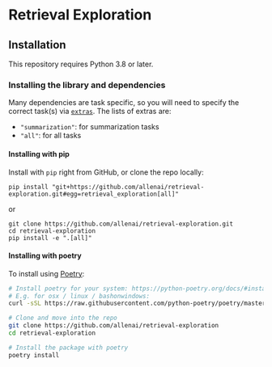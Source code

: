 # Retrieval Exploration

## Installation

This repository requires Python 3.8 or later.

### Installing the library and dependencies

Many dependencies are task specific, so you will need to specify the correct task(s) via [`extras`](https://packaging.python.org/en/latest/tutorials/installing-packages/#installing-setuptools-extras). The lists of extras are:

- `"summarization"`: for summarization tasks
- `"all"`: for all tasks

#### Installing with pip

Install with `pip` right from GitHub, or clone the repo locally:

```
pip install "git+https://github.com/allenai/retrieval-exploration.git#egg=retrieval_exploration[all]"
```

or

```
git clone https://github.com/allenai/retrieval-exploration.git
cd retrieval-exploration
pip install -e ".[all]"
```

#### Installing with poetry

To install using [Poetry](https://python-poetry.org/):

```bash
# Install poetry for your system: https://python-poetry.org/docs/#installation
# E.g. for osx / linux / bashonwindows:
curl -sSL https://raw.githubusercontent.com/python-poetry/poetry/master/get-poetry.py | python

# Clone and move into the repo
git clone https://github.com/allenai/retrieval-exploration
cd retrieval-exploration

# Install the package with poetry
poetry install
```

